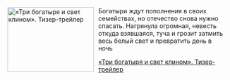 <!--2025-07-03 08:00:59-->
<div class="yb">
  <div class="rss kino_kino"><a href="https://www.kino-teatr.ru/video/51031/" title="«Три богатыря и свет клином». Тизер-трейлер"><img src="https://www.kino-teatr.ru/video/1/3/51031/poster.jpg" width="196" height="147" align="left" hspace="5" style="margin: 0px 10px 0px 5px" alt="«Три богатыря и свет клином». Тизер-трейлер"/></a>Богатыри ждут пополнения в своих семействах, но отечество снова нужно спасать. Нагрянула огромная, невесть откуда взявшаяся, туча и грозит затмить весь белый свет и превратить день в ночь <p class="titl"><a href="https://www.kino-teatr.ru/video/51031/">«Три богатыря и свет клином». Тизер-трейлер</a></p></div>
</div>
